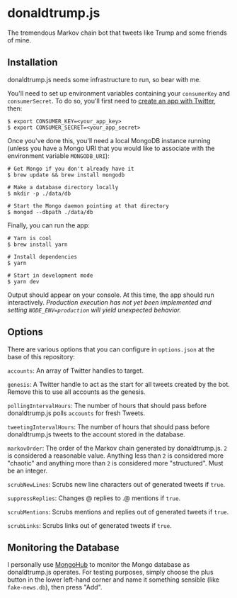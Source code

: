 # donaldtrump.js

The tremendous Markov chain bot that tweets like Trump and some friends of mine.

## Installation

donaldtrump.js needs some infrastructure to run, so bear with me.

You'll need to set up environment variables containing your `consumerKey` and
`consumerSecret`. To do so, you'll first need to [create an app with Twitter](https://apps.twitter.com/),
then:

```
$ export CONSUMER_KEY=<your_app_key>
$ export CONSUMER_SECRET=<your_app_secret>
```

Once you've done this, you'll need a local MongoDB instance running
(unless you have a Mongo URI that you would like to associate
with the environment variable `MONGODB_URI`):

```
# Get Mongo if you don't already have it
$ brew update && brew install mongodb

# Make a database directory locally
$ mkdir -p ./data/db

# Start the Mongo daemon pointing at that directory
$ mongod --dbpath ./data/db
```

Finally, you can run the app:

```
# Yarn is cool
$ brew install yarn

# Install dependencies
$ yarn

# Start in development mode
$ yarn dev
```

Output should appear on your console. At this time, the app should run
interactively. *Production execution has not yet been implemented and
setting `NODE_ENV=production` will yield unexpected behavior.*

## Options

There are various options that you can configure in `options.json` at the base
of this repository:

`accounts`: An array of Twitter handles to target.

`genesis`: A Twitter handle to act as the start for all tweets created by the bot.
Remove this to use all accounts as the genesis.

`pollingIntervalHours`: The number of hours that should pass before
donaldtrump.js polls `accounts` for fresh Tweets.

`tweetingIntervalHours`: The number of hours that should pass before
donaldtrump.js tweets to the account stored in the database.

`markovOrder`: The order of the Markov chain generated by donaldtrump.js. `2` is
considered a reasonable value. Anything less than `2` is considered more "chaotic"
and anything more than `2` is considered more "structured". Must be an integer.

`scrubNewLines`: Scrubs new line characters out of generated tweets if `true`.

`suppressReplies`: Changes @ replies to .@ mentions if `true`.

`scrubMentions`: Scrubs mentions and replies out of generated tweets if `true`.

`scrubLinks`: Scrubs links out of generated tweets if `true`.

## Monitoring the Database

I personally use [MongoHub](https://github.com/jeromelebel/MongoHub-Mac)
to monitor the Mongo database as donaldtrump.js operates. For testing
purposes, simply choose the plus button in the lower left-hand corner
and name it something sensible (like `fake-news.db`), then press "Add".
